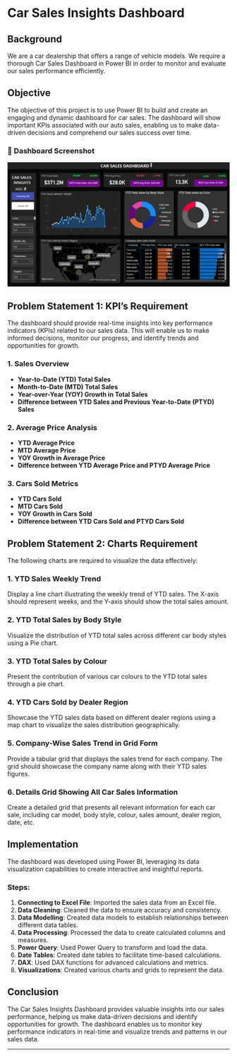 # Car Sales Insights Dashboard

## Background
We are a car dealership that offers a range of vehicle models. We require a thorough Car Sales Dashboard in Power BI in order to monitor and evaluate our sales performance efficiently.

## Objective
The objective of this project is to use Power BI to build and create an engaging and dynamic dashboard for car sales. The dashboard will show important KPIs associated with our auto sales, enabling us to make data-driven decisions and comprehend our sales success over time.
### **📌 Dashboard Screenshot**  
![car sales insights Analysis Dashboard](https://github.com/muralikrishna-v/Car-Sales-Insights-Dashboard_PowerBI/blob/main/car%20sales%20dashboard.png)  
 
## Problem Statement 1: KPI’s Requirement
The dashboard should provide real-time insights into key performance indicators (KPIs) related to our sales data. This will enable us to make informed decisions, monitor our progress, and identify trends and opportunities for growth.

### 1. Sales Overview
- **Year-to-Date (YTD) Total Sales**
- **Month-to-Date (MTD) Total Sales**
- **Year-over-Year (YOY) Growth in Total Sales**
- **Difference between YTD Sales and Previous Year-to-Date (PTYD) Sales**

### 2. Average Price Analysis
- **YTD Average Price**
- **MTD Average Price**
- **YOY Growth in Average Price**
- **Difference between YTD Average Price and PTYD Average Price**

### 3. Cars Sold Metrics
- **YTD Cars Sold**
- **MTD Cars Sold**
- **YOY Growth in Cars Sold**
- **Difference between YTD Cars Sold and PTYD Cars Sold**

## Problem Statement 2: Charts Requirement
The following charts are required to visualize the data effectively:

### 1. YTD Sales Weekly Trend
Display a line chart illustrating the weekly trend of YTD sales. The X-axis should represent weeks, and the Y-axis should show the total sales amount.

### 2. YTD Total Sales by Body Style
Visualize the distribution of YTD total sales across different car body styles using a Pie chart.

### 3. YTD Total Sales by Colour
Present the contribution of various car colours to the YTD total sales through a pie chart.

### 4. YTD Cars Sold by Dealer Region
Showcase the YTD sales data based on different dealer regions using a map chart to visualize the sales distribution geographically.

### 5. Company-Wise Sales Trend in Grid Form
Provide a tabular grid that displays the sales trend for each company. The grid should showcase the company name along with their YTD sales figures.

### 6. Details Grid Showing All Car Sales Information
Create a detailed grid that presents all relevant information for each car sale, including car model, body style, colour, sales amount, dealer region, date, etc.

## Implementation
The dashboard was developed using Power BI, leveraging its data visualization capabilities to create interactive and insightful reports.

### Steps:
1. **Connecting to Excel File**: Imported the sales data from an Excel file.
2. **Data Cleaning**: Cleaned the data to ensure accuracy and consistency.
3. **Data Modelling**: Created data models to establish relationships between different data tables.
4. **Data Processing**: Processed the data to create calculated columns and measures.
5. **Power Query**: Used Power Query to transform and load the data.
6. **Date Tables**: Created date tables to facilitate time-based calculations.
7. **DAX**: Used DAX functions for advanced calculations and metrics.
8. **Visualizations**: Created various charts and grids to represent the data.

## Conclusion
The Car Sales Insights Dashboard provides valuable insights into our sales performance, helping us make data-driven decisions and identify opportunities for growth. The dashboard enables us to monitor key performance indicators in real-time and visualize trends and patterns in our sales data.

---

